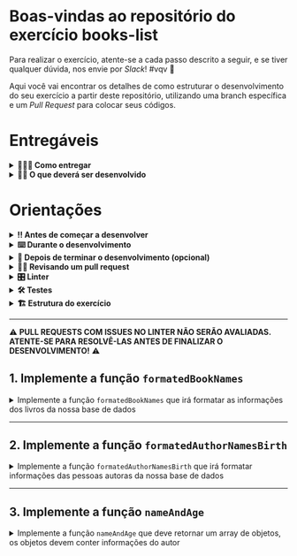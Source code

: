 # Boas-vindas ao repositório do exercício books-list

Para realizar o exercício, atente-se a cada passo descrito a seguir, e se tiver qualquer dúvida, nos envie por _Slack_! #vqv 🚀

Aqui você vai encontrar os detalhes de como estruturar o desenvolvimento do seu exercício a partir deste repositório, utilizando uma branch específica e um _Pull Request_ para colocar seus códigos.

# Entregáveis

<details>
 <summary><strong>🤷🏽‍♀️ Como entregar</strong></summary><br />

Para entregar o seu projeto você deverá criar um _Pull Request_ neste repositório.

Lembre-se que você pode consultar nosso conteúdo sobre [Git & GitHub](https://app.betrybe.com/learn/course/5e938f69-6e32-43b3-9685-c936530fd326/module/fc998c60-386e-46bc-83ca-4269beb17e17/section/fe827a71-3222-4b4d-a66f-ed98e09961af/day/1a530297-e176-4c79-8ed9-291ae2950540/lesson/2b2edce7-9c49-4907-92a2-aa571f823b79) e nosso [Blog - Git & GitHub](https://blog.betrybe.com/tecnologia/git-e-github/) sempre que precisar!

</details>

<details>
<summary><strong>🧑‍💻 O que deverá ser desenvolvido</strong></summary><br />

  Neste exercício você vai desenvolver funções usando as `Higher Order Functions` **map** e **sort**
  
<br />

</details>

# Orientações

<details>
<summary><strong>‼ Antes de começar a desenvolver</strong></summary><br />

1. Clone o repositório

- Use o comando: `git clone git@github.com:tryber/sd-034-exercise-books-list.git`

- Entre na pasta do repositório que você acabou de clonar:

  - `cd sd-034-exercise-books-list`

2. Instale as dependências

- Para isso, use o seguinte comando: `npm install`

3. Crie uma branch a partir da branch `main`

- Verifique se você está na branch `main`
  - Exemplo: `git branch`
- Se não estiver, mude para a branch `main`
  - Exemplo: `git checkout main`
- Agora, crie uma branch para qual você vai submeter os `commits` do seu exercício:
- Você deve criar uma branch no seguinte formato: `nome-de-usuario-nome-do-exercicio`
- Exemplo: `git checkout -b luiza-exercise-books-list`

4. Adicione as mudanças ao _stage_ do Git e faça um `commit`

- Verifique que as mudanças ainda não estão no _stage_
  - Exemplo: `git status` (os arquivos no diretório `src` devem aparecer em vermelho)

- Adicione o novo arquivo ao _stage_ do Git
  - Exemplo: `git add .` (adicionando todas as mudanças - _que estavam em vermelho_ - ao stage do Git)
  - `git status` (deve aparecer listado os arquivos do diretório `src` em verde)

- Faça o `commit` inicial
  - Exemplo: `git commit -m 'iniciando o projeto. VAMOS COM TUDO :rocket:'` (fazendo o primeiro commit)
- `git status` (deve aparecer uma mensagem tipo _nothing to commit_ )

5. Adicione a sua branch com o novo `commit` ao repositório remoto

- Usando o exemplo anterior: `git push -u origin luiza-exercise-books-list`

6. Crie um novo `Pull Request`  _(PR)_

- Vá até a página de _Pull Requests_ do [repositório no GitHub](https://github.com/tryber/sd-034-exercise-books-list/pulls)
- Clique no botão verde _"New pull request"_
- Clique na caixa de seleção _"Compare"_ e escolha a sua branch **com atenção**
- Coloque um título para o seu _Pull Request_
  - Exemplo: _"Cria tela de busca"_
- Clique no botão verde _"Create pull request"_
- Adicione uma descrição para o _Pull Request_ e clique no botão verde _"Create pull request"_
- **Não se preocupe em preencher mais nada por enquanto!**
- Volte até a [página de _Pull Requests_ do repositório](https://github.com/tryber/sd-034-exercise-books-list/pulls) e confira que o seu _Pull Request_ está criado.

</details>

<details>
<summary><strong>⌨️ Durante o desenvolvimento</strong></summary><br />

- Faça `commits` das alterações que você fizer no código regularmente;

- Lembre-se de sempre após um (ou alguns) `commits` atualizar o repositório remoto;

- Os comandos que você utilizará com mais frequência são:

1. `git status` _(para verificar o que está em vermelho - fora do stage - e o que está em verde - no stage)_;

2. `git add` _(para adicionar arquivos ao stage do Git)_;

3. `git commit` _(para criar um commit com os arquivos que estão no stage do Git)_;

4. `git push -u origin nome-da-branch` _(para enviar o commit para o repositório remoto na primeira vez que fizer o `push` de uma nova branch)_;

5. `git push` _(para enviar o commit para o repositório remoto após o passo anterior)_.

</details>

<details>
<summary><strong>🤝 Depois de terminar o desenvolvimento (opcional)</strong></summary><br />

Para sinalizar que o seu projeto está pronto para o _'Code Review'_ dos seus colegas, faça o seguinte:

- Vá até a página **DO SEU** _Pull Request_, adicione a label de _'code-review'_ e marque seus colegas:

- No menu à direita, clique no _link_ **'Labels'** e escolha a _label_ **code-review**;

- No menu à direita, clique no _link_ **'Assignees'** e escolha **o seu usuário**;

- No menu à direita, clique no _link_ **'Reviewers'** e digite `students`, selecione o time `tryber/students-sd-034`.

Caso tenha alguma dúvida, [aqui tem um vídeo explicativo](https://vimeo.com/362189205).

⚠️ **Lembre-se que garantir que todas as _issues_ comentadas pelo Linter estão resolvidas!** ⚠️

</details>

<details>
<summary><strong>🕵🏿 Revisando um pull request</strong></summary><br />

Use o conteúdo sobre [Code Review](https://app.betrybe.com/learn/course/5e938f69-6e32-43b3-9685-c936530fd326/module/f04cdb21-382e-4588-8950-3b1a29afd2dd/section/b3af2f05-08e5-4b4a-9667-6f5f729c351d/lesson/36268865-fc46-40c7-92bf-cbded9af9006) para te ajudar a revisar os _Pull Requests_.

</details>

<details>
<summary><strong>🎛 Linter</strong></summary><br />

Usaremos o [ESLint](https://eslint.org/) para fazer a análise estática do seu código.

Para garantir a qualidade do código, vamos utilizar neste projeto o `ESLint`. Assim o código estará alinhado com as boas práticas de desenvolvimento, sendo mais legível e de fácil manutenção!

Para poder rodar o `ESLint` certifique-se de ter executado o comando `npm install` dentro do projeto.

Para rodá-los localmente no projeto, execute os comandos abaixo:

```bash
npm run lint
```

Se a análise do `ESLint` encontrar problemas no seu código, tais problemas serão mostrados no seu terminal. Se não houver problema no seu código, nada será impresso no seu terminal.

Você pode também instalar o plugin do `ESLint` no `VSCode`. Para isso, basta fazer o download do [plugin `ESLint`](https://marketplace.visualstudio.com/items?itemName=dbaeumer.vscode-eslint) e instalá-lo.

Em caso de dúvidas, confira o material na plataforma sobre [ESLint e Stylelint](https://app.betrybe.com/learn/course/5e938f69-6e32-43b3-9685-c936530fd326/module/f04cdb21-382e-4588-8950-3b1a29afd2dd/section/3b1546b5-f7bc-40f7-a674-77b16c408756/lesson/0c9e8c0e-24c3-4526-ba6b-60d95913e022).

⚠️ **PULL REQUESTS COM ISSUES NO LINTER NÃO SERÃO AVALIADAS. ATENTE-SE PARA RESOLVÊ-LAS ANTES DE FINALIZAR O DESENVOLVIMENTO!** ⚠️

</details>

<details>
<summary><strong>🛠 Testes</strong></summary><br />

Para que os testes sejam executados localmente, verifique se a versão do node na sua máquina é a `16`:

```bash
node -v
```

Caso a versão seja diferente, você pode utilizar o `nvm` para trocar de versão com o seguinte comando:

```bash
nvm use 16
```

Caso você não tenha o `nvm` instalado na sua máquina, você pode consultar o [conteúdo para instalação do nvm](https://app.betrybe.com/learn/course/5e938f69-6e32-43b3-9685-c936530fd326/module/f04cdb21-382e-4588-8950-3b1a29afd2dd/section/91bb7470-eb76-41c6-a8ed-065f8e6a6de0/lesson/bcf7b107-e01a-4b75-9cd3-67cc8ae78e22).

Todos os requisitos do exercício serão testados **automaticamente** por meio do `Jest`.

Para testar todas funções no terminal, basta executar o comando abaixo:

```bash
npm test
```

Caso queira testar apenas uma função rode o comando abaixo:

```bash
npm test nome-do-arquivo
```

Por exemplo:

```bash
npm test formatedBookNames
```

</details>

<details>
<summary><strong>🏗 Estrutura do exercício</strong></summary><br />

Você trabalhará com uma estrutura de dados representando uma lista de livros (está no arquivo `library.js` no diretório `data`), contendo informações como nome do livro, gênero, pessoa autora do livro e data de lançamento.

Em cada exercício, será pedido que você encontre ou produza alguma informação a respeito dessa lista utilizando as funções que você aprendeu hoje.

</details>

---

⚠️ **PULL REQUESTS COM ISSUES NO LINTER NÃO SERÃO AVALIADAS. ATENTE-SE PARA RESOLVÊ-LAS ANTES DE FINALIZAR O DESENVOLVIMENTO!** ⚠️

## 1. Implemente a função `formatedBookNames`

<details>
  <summary>
  Implemente a função <code>formatedBookNames</code> que irá formatar as informações dos livros da nossa base de dados
  </summary> <br />

- A função `formatedBookNames` deverá ser implementada dentro do arquivo `formatedBookNames.js`

- A função `formatedBookNames` deverá retornar um array de strings no formato: `NOME_DO_LIVRO - GÊNERO_DO_LIVRO - NOME_DA_PESSOA_AUTORA`

⚠️ Importante: A estrutura de dados `books` já está importada na linha 1 no arquivo desse exercício.
Para usar, descomente a importação.
<br/>
Esse trecho está comentado para evitar um erro de lint, uma vez que a variável não está sendo utilizada ainda.


**O que será testado:**

- A função `formatedBookNames` deve retornar as informações de todos os livros contidos na base de dados, formatados como indicado: `NOME_DO_LIVRO - GÊNERO_DO_LIVRO - NOME_DA_PESSOA_AUTORA`.

</details>

---

## 2. Implemente a função `formatedAuthorNamesBirth`

<details>
  <summary>
  Implemente a função <code>formatedAuthorNamesBirth</code> que irá formatar informações das pessoas autoras da nossa base de dados
  </summary> <br />

- A função `formatedAuthorNamesBirth` deverá ser implementada dentro do arquivo `formatedAuthorNamesBirth.js`

- A função `formatedAuthorNamesBirth` deverá retornar um array de strings no formato: `NOME_DA_PESSOA_AUTORA - ANO_DE_NASCIMENTO`

⚠️ Importante: A estrutura de dados `books` já está importada na linha 1 no arquivo desse exercício.
Para usar, descomente a importação.
<br/>
Esse trecho está comentado para evitar um erro de lint, uma vez que a variável não está sendo utilizada ainda.

**O que será testado:**

- A função `formatedAuthorNamesBirth` deve retornar um array de strings;

- A função `formatedAuthorNamesBirth`, deve retornar as informações de todas as pessoas autoras contidas na base de dados formatados como indicado: `NOME_DA_PESSOA_AUTORA - ANO_DE_NASCIMENTO`.

</details>

---

## 3. Implemente a função `nameAndAge`

<details>
 <summary>
  Implemente a função <code>nameAndAge</code> que deve retornar um array de objetos, os objetos devem conter informações do autor
  </summary> <br />

- A função `nameAndAge` deverá ser implementada dentro do arquivo `nameAndAge.js`

- Retorne um array de objetos, cada objeto deve conter:

  - a chave `author`, e o valor deve ser o nome da pessoa autora
  - a chave `age`, e o valor deve ser a idade da pessoa autora quando lançou o livro

⚠️ Importante: A estrutura de dados `books` já está importada na linha 1 no arquivo desse exercício.
Para usar, descomente a importação.
<br/>
Esse trecho está comentado para evitar um erro de lint, uma vez que a variável não está sendo utilizada ainda.

**O que será testado:**

- A função deve retornar um array de objetos;

- Cada objeto possui as chaves `author` e `age`;

- O array está ordenado corretamente, do autor que fez o lançamento com menor idade para o que fez o lançamento com maior idade.

</details>
